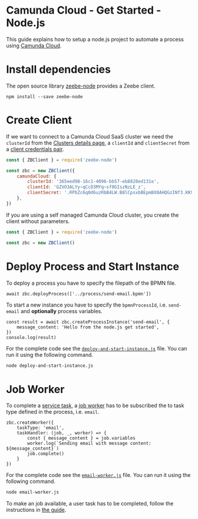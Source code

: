# Camunda Cloud - Get Started - Node.js

This guide explains how to setup a node.js project to automate a process using
[Camunda Cloud](https://camunda.com/products/cloud/).

# Install dependencies

The open source library [zeebe-node](https://www.npmjs.com/package/zeebe-node)
provides a Zeebe client.

```
npm install --save zeebe-node
```

# Create Client

If we want to connect to a Camunda Cloud SaaS cluster we need the `clusterId`
from the [Clusters details
page](https://docs.camunda.io/docs/product-manuals/cloud-console/manage-clusters/create-cluster),
a `clientId` and `clientSecret` from a [client credentials
pair](https://docs.camunda.io/docs/product-manuals/cloud-console/manage-clusters/manage-api-clients). 

```javascript
const { ZBClient } = require('zeebe-node')

const zbc = new ZBClient({
	camundaCloud: {
		clusterId: '365eed98-16c1-4096-bb57-eb8828ed131e',
		clientId: 'GZVO3ALYy~qCcD3MYq~sf0GIszNzLE_z',
		clientSecret: '.RPbZc6q0d6uzRbB4LW.B8lCpsxbBEpmBX0AHQGzINf3.KK9RkzZW1aDaZ-7WYNJ',
	},
})
```

If you are using a self managed Camunda Cloud cluster, you create the client
without parameters.

```javascript
const { ZBClient } = require('zeebe-node')

const zbc = new ZBClient()
```


# Deploy Process and Start Instance

To deploy a process you have to specify the filepath of the BPMN file.

```
await zbc.deployProcess(['../process/send-email.bpmn'])
```

To start a new instance you have to specify the `bpmnProcessId`, i.e.
`send-email` and **optionally** process variables.

```
const result = await zbc.createProcessInstance('send-email', {
	message_content: 'Hello from the node.js get started',
})
console.log(result)
```

For the complete code see the
[`deploy-and-start-instance.js`](deploy-and-start-instance.js) file. You can
run it using the following command.

```bash
node deploy-and-start-instance.js
```

# Job Worker

To complete a [service
task](https://docs.camunda.io/docs/reference/bpmn-workflows/service-tasks/service-tasks/),
a [job
worker](https://docs.camunda.io/docs/product-manuals/concepts/job-workers) has
to be subscribed the to task type defined in the process, i.e. `email`.

```
zbc.createWorker({
	taskType: 'email',
	taskHandler: (job, _, worker) => {
		const { message_content } = job.variables
		worker.log(`Sending email with message content: ${message_content}`)
		job.complete()
	}
})
```

For the complete code see the [`email-worker.js`](email-worker.js) file. You can
run it using the following command.

```bash
node email-worker.js
```

To make an job available, a user task has to be completed, follow the
instructions in [the guide](../README.md#complete-the-user-task).
